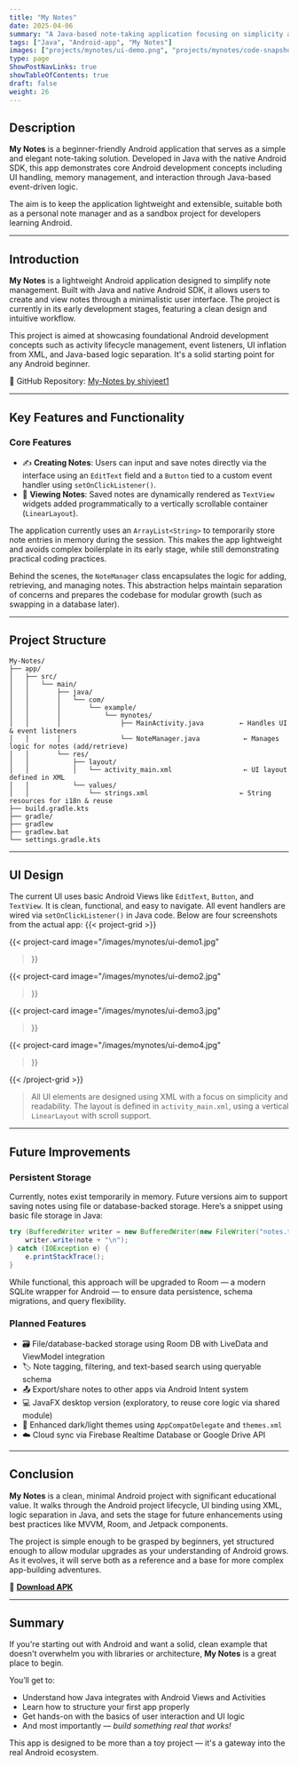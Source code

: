 ```yaml
---
title: "My Notes"
date: 2025-04-06
summary: "A Java-based note-taking application focusing on simplicity and extensibility."
tags: ["Java", "Android-app", "My Notes"]
images: ["projects/mynotes/ui-demo.png", "projects/mynotes/code-snapshot.png"]
type: page 
ShowPostNavLinks: true
showTableOfContents: true
draft: false
weight: 26
---
```


## Description

**My Notes** is a beginner-friendly Android application that serves as a simple and elegant note-taking solution. Developed in Java with the native Android SDK, this app demonstrates core Android development concepts including UI handling, memory management, and interaction through Java-based event-driven logic.

The aim is to keep the application lightweight and extensible, suitable both as a personal note manager and as a sandbox project for developers learning Android.

---

## Introduction

**My Notes** is a lightweight Android application designed to simplify note management. Built with Java and native Android SDK, it allows users to create and view notes through a minimalistic user interface. The project is currently in its early development stages, featuring a clean design and intuitive workflow.

This project is aimed at showcasing foundational Android development concepts such as activity lifecycle management, event listeners, UI inflation from XML, and Java-based logic separation. It's a solid starting point for any Android beginner.

🔗 GitHub Repository: [My-Notes by shivjeet1](https://github.com/shivjeet1/My-Notes)

---

## Key Features and Functionality

### Core Features

- ✍️ **Creating Notes**: Users can input and save notes directly via the interface using an `EditText` field and a `Button` tied to a custom event handler using `setOnClickListener()`.
- 📄 **Viewing Notes**: Saved notes are dynamically rendered as `TextView` widgets added programmatically to a vertically scrollable container (`LinearLayout`).

The application currently uses an `ArrayList<String>` to temporarily store note entries in memory during the session. This makes the app lightweight and avoids complex boilerplate in its early stage, while still demonstrating practical coding practices.

Behind the scenes, the `NoteManager` class encapsulates the logic for adding, retrieving, and managing notes. This abstraction helps maintain separation of concerns and prepares the codebase for modular growth (such as swapping in a database later).

---

## Project Structure

```plaintext
My-Notes/
├── app/
│   ├── src/
│   │   └── main/
│   │       ├── java/
│   │       │   └── com/
│   │       │       └── example/
│   │       │           └── mynotes/
│   │       │               ├── MainActivity.java         ← Handles UI & event listeners
│   │       │               └── NoteManager.java           ← Manages logic for notes (add/retrieve)
│   │       └── res/
│   │           ├── layout/
│   │           │   └── activity_main.xml                  ← UI layout defined in XML
│   │           └── values/
│   │               └── strings.xml                       ← String resources for i18n & reuse
├── build.gradle.kts
├── gradle/
├── gradlew
├── gradlew.bat
└── settings.gradle.kts
```

---

## UI Design

The current UI uses basic Android Views like `EditText`, `Button`, and `TextView`. It is clean, functional, and easy to navigate. All event handlers are wired via `setOnClickListener()` in Java code. Below are four screenshots from the actual app:
{{< project-grid >}}
    
{{< project-card
    image="/images/mynotes/ui-demo1.jpg"
>}}

{{< project-card
    image="/images/mynotes/ui-demo2.jpg"
>}}

{{< project-card
    image="/images/mynotes/ui-demo3.jpg"

>}}

{{< project-card
    image="/images/mynotes/ui-demo4.jpg"

>}}

{{< /project-grid >}}

>All UI elements are designed using XML with a focus on simplicity and readability. The layout is defined in `activity_main.xml`, using a vertical `LinearLayout` with scroll support.

---

## Future Improvements

### Persistent Storage

Currently, notes exist temporarily in memory. Future versions aim to support saving notes using file or database-backed storage. Here’s a snippet using basic file storage in Java:

```java
try (BufferedWriter writer = new BufferedWriter(new FileWriter("notes.txt", true))) {
    writer.write(note + "\n");
} catch (IOException e) {
    e.printStackTrace();
}
```

While functional, this approach will be upgraded to Room — a modern SQLite wrapper for Android — to ensure data persistence, schema migrations, and query flexibility.

### Planned Features

- 🗃️ File/database-backed storage using Room DB with LiveData and ViewModel integration
- 🏷️ Note tagging, filtering, and text-based search using queryable schema
- 📤 Export/share notes to other apps via Android Intent system
- 💻 JavaFX desktop version (exploratory, to reuse core logic via shared module)
- 🎨 Enhanced dark/light themes using `AppCompatDelegate` and `themes.xml`
- ☁️ Cloud sync via Firebase Realtime Database or Google Drive API

---

## Conclusion

**My Notes** is a clean, minimal Android project with significant educational value. It walks through the Android project lifecycle, UI binding using XML, logic separation in Java, and sets the stage for future enhancements using best practices like MVVM, Room, and Jetpack components.

The project is simple enough to be grasped by beginners, yet structured enough to allow modular upgrades as your understanding of Android grows. As it evolves, it will serve both as a reference and a base for more complex app-building adventures.

📱 [**Download APK**](https://github.com/shivjeet1/My-Notes/releases)

---

## Summary

If you're starting out with Android and want a solid, clean example that doesn't overwhelm you with libraries or architecture, **My Notes** is a great place to begin.

You’ll get to:

- Understand how Java integrates with Android Views and Activities
- Learn how to structure your first app properly
- Get hands-on with the basics of user interaction and UI logic
- And most importantly — _build something real that works!_

This app is designed to be more than a toy project — it's a gateway into the real Android ecosystem.

